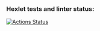 ### Hexlet tests and linter status:
[![Actions Status](https://github.com/Noboribetsu/python-project-lvl4/workflows/hexlet-check/badge.svg)](https://github.com/Noboribetsu/python-project-lvl4/actions)